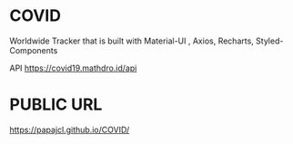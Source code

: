 # COVID
Worldwide Tracker that is built with Material-UI , Axios, Recharts, Styled-Components

API https://covid19.mathdro.id/api

# PUBLIC URL
https://papajcl.github.io/COVID/
